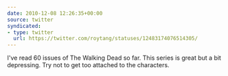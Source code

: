 ```yaml
---
date: 2010-12-08 12:26:35+00:00
source: twitter
syndicated:
- type: twitter
  url: https://twitter.com/roytang/statuses/12483174076514305/
---
```


I've read 60 issues of The Walking Dead so far. This series is great but a bit depressing. Try not to get too attached to the characters.